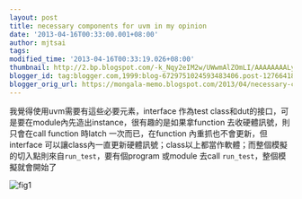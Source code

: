 ```yaml
---
layout: post
title: necessary components for uvm in my opinion
date: '2013-04-16T00:33:00.001+08:00'
author: mjtsai
tags: 
modified_time: '2013-04-16T00:33:19.026+08:00'
thumbnail: http://2.bp.blogspot.com/-k_Nqy2eIM2w/UWwmAlZOmLI/AAAAAAAALy8/WM3-tloRNA4/s72-c/Diagram1.png
blogger_id: tag:blogger.com,1999:blog-6729751024593483406.post-1276641849602842678
blogger_orig_url: https://mongala-memo.blogspot.com/2013/04/necessary-components-for-uvm-in-my.html
---
```



我覺得使用uvm需要有這些必要元素，interface 作為test class和dut的接口，可是要在module內先造出instance，很有趣的是如果拿function 去收硬體訊號，則只會在call function 時latch 一次而已，在function 內重抓也不會更新，但interface 可以讓class內一直更新硬體訊號；class以上都當作軟體；而整個模擬的切入點則來自`run_test`，要有個program 或module 去call `run_test`，整個模擬就會開始了

![fig1](https://drive.google.com/uc?id=1hc0mVWgxq0v87stCP1L6NgOZJgqL_DWt)
